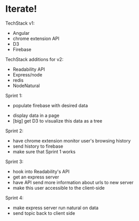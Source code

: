 # Iterate!

TechStack v1:
+ Angular
+ chrome extension API
+ D3
+ Firebase

TechStack additions for v2:
+ Readability API
+ Express/node
+ redis
+ NodeNatural

Sprint 1:
+ populate firebase with desired data
- display data in a page
- [big] get D3 to visualize this data as a tree

Sprint 2:
- have chrome extension monitor user's browsing history
- send history to firebase
- make sure that Sprint 1 works

Sprint 3:
- hook into Readability's API
- get an express server
- have API send more information about urls to new server
- make this user accessible to the client-side

Sprint 4:
- make express server run natural on data
- send topic back to client side
